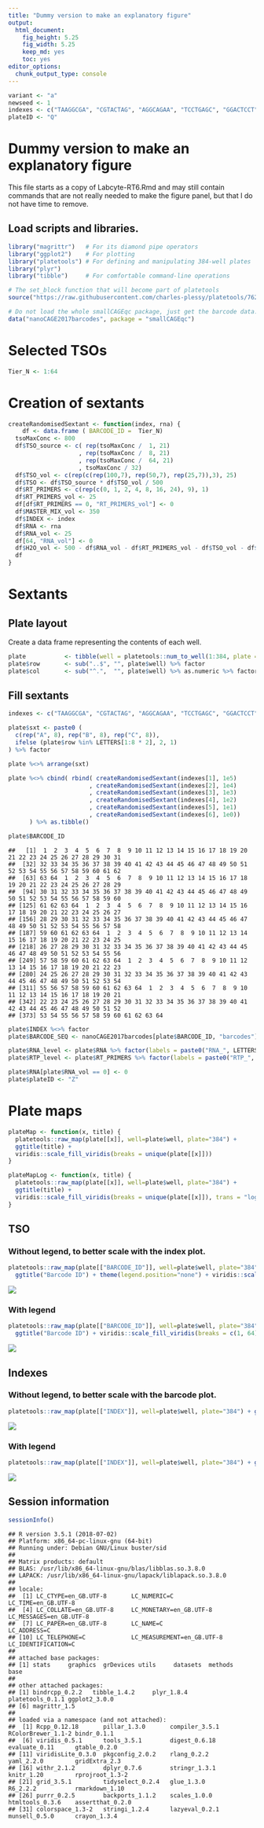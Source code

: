 ```yaml
---
title: "Dummy version to make an explanatory figure"
output: 
  html_document: 
    fig_height: 5.25
    fig_width: 5.25
    keep_md: yes
    toc: yes
editor_options: 
  chunk_output_type: console
---
```





```r
variant <- "a"
newseed <- 1
indexes <- c("TAAGGCGA", "CGTACTAG", "AGGCAGAA", "TCCTGAGC", "GGACTCCT", "TAGGCATG")
plateID <- "Q"
```


Dummy version to make an explanatory figure
=================================================

This file starts as a copy of Labcyte-RT6.Rmd and may still
contain commands that are not really needed to make the figure panel,
but that I do not have time to remove.

## Load scripts and libraries.


```r
library("magrittr")   # For its diamond pipe operators
library("ggplot2")    # For plotting
library("platetools") # For defining and manipulating 384-well plates
library("plyr")
library("tibble")     # For comfortable command-line operations

# The set_block function that will become part of platetools
source("https://raw.githubusercontent.com/charles-plessy/platetools/76213accb1704d11a2d96fb1f6284d0b46117778/R/set_block.R")

# Do not load the whole smallCAGEqc package, just get the barcode data.
data("nanoCAGE2017barcodes", package = "smallCAGEqc")
```


Selected TSOs
=============


```r
Tier_N <- 1:64
```

Creation of sextants
====================


```r
createRandomisedSextant <- function(index, rna) {
    df <- data.frame ( BARCODE_ID =  Tier_N)
  tsoMaxConc <- 800
  df$TSO_source <- c( rep(tsoMaxConc /  1, 21)
                    , rep(tsoMaxConc /  8, 21)
                    , rep(tsoMaxConc /  64, 21)
                    , tsoMaxConc / 32)
  df$TSO_vol <- c(rep(c(rep(100,7), rep(50,7), rep(25,7)),3), 25)
  df$TSO <- df$TSO_source * df$TSO_vol / 500
  df$RT_PRIMERS <- c(rep(c(0, 1, 2, 4, 8, 16, 24), 9), 1)
  df$RT_PRIMERS_vol <- 25
  df[df$RT_PRIMERS == 0, "RT_PRIMERS_vol"] <- 0
  df$MASTER_MIX_vol <- 350
  df$INDEX <- index
  df$RNA <- rna
  df$RNA_vol <- 25
  df[64, "RNA_vol"] <- 0
  df$H2O_vol <- 500 - df$RNA_vol - df$RT_PRIMERS_vol - df$TSO_vol - df$MASTER_MIX_vol
  df
}
```


Sextants
========

Plate layout
------------

Create a data frame representing the contents of each well.


```r
plate           <- tibble(well = platetools::num_to_well(1:384, plate = "384"))
plate$row       <- sub("..$", "", plate$well) %>% factor
plate$col       <- sub("^.",  "", plate$well) %>% as.numeric %>% factor
```

Fill sextants
-------------


```r
indexes <- c("TAAGGCGA", "CGTACTAG", "AGGCAGAA", "TCCTGAGC", "GGACTCCT", "TAGGCATG")

plate$sxt <- paste0 (
  c(rep("A", 8), rep("B", 8), rep("C", 8)),
  ifelse (plate$row %in% LETTERS[1:8 * 2], 2, 1)
) %>% factor

plate %<>% arrange(sxt)

plate %<>% cbind( rbind( createRandomisedSextant(indexes[1], 1e5)
                       , createRandomisedSextant(indexes[2], 1e4)
                       , createRandomisedSextant(indexes[3], 1e3)
                       , createRandomisedSextant(indexes[4], 1e2)
                       , createRandomisedSextant(indexes[5], 1e1)
                       , createRandomisedSextant(indexes[6], 1e0))
      ) %>% as.tibble()

plate$BARCODE_ID
```

```
##   [1]  1  2  3  4  5  6  7  8  9 10 11 12 13 14 15 16 17 18 19 20 21 22 23 24 25 26 27 28 29 30 31
##  [32] 32 33 34 35 36 37 38 39 40 41 42 43 44 45 46 47 48 49 50 51 52 53 54 55 56 57 58 59 60 61 62
##  [63] 63 64  1  2  3  4  5  6  7  8  9 10 11 12 13 14 15 16 17 18 19 20 21 22 23 24 25 26 27 28 29
##  [94] 30 31 32 33 34 35 36 37 38 39 40 41 42 43 44 45 46 47 48 49 50 51 52 53 54 55 56 57 58 59 60
## [125] 61 62 63 64  1  2  3  4  5  6  7  8  9 10 11 12 13 14 15 16 17 18 19 20 21 22 23 24 25 26 27
## [156] 28 29 30 31 32 33 34 35 36 37 38 39 40 41 42 43 44 45 46 47 48 49 50 51 52 53 54 55 56 57 58
## [187] 59 60 61 62 63 64  1  2  3  4  5  6  7  8  9 10 11 12 13 14 15 16 17 18 19 20 21 22 23 24 25
## [218] 26 27 28 29 30 31 32 33 34 35 36 37 38 39 40 41 42 43 44 45 46 47 48 49 50 51 52 53 54 55 56
## [249] 57 58 59 60 61 62 63 64  1  2  3  4  5  6  7  8  9 10 11 12 13 14 15 16 17 18 19 20 21 22 23
## [280] 24 25 26 27 28 29 30 31 32 33 34 35 36 37 38 39 40 41 42 43 44 45 46 47 48 49 50 51 52 53 54
## [311] 55 56 57 58 59 60 61 62 63 64  1  2  3  4  5  6  7  8  9 10 11 12 13 14 15 16 17 18 19 20 21
## [342] 22 23 24 25 26 27 28 29 30 31 32 33 34 35 36 37 38 39 40 41 42 43 44 45 46 47 48 49 50 51 52
## [373] 53 54 55 56 57 58 59 60 61 62 63 64
```

```r
plate$INDEX %<>% factor
plate$BARCODE_SEQ <- nanoCAGE2017barcodes[plate$BARCODE_ID, "barcodes"]

plate$RNA_level <- plate$RNA %>% factor(labels = paste0("RNA_", LETTERS[1:6]))
plate$RTP_level <- plate$RT_PRIMERS %>% factor(labels = paste0("RTP_", LETTERS[1:7]))

plate$RNA[plate$RNA_vol == 0] <- 0
plate$plateID <- "Z"
```


Plate maps
==========


```r
plateMap <- function(x, title) {
  platetools::raw_map(plate[[x]], well=plate$well, plate="384") +
  ggtitle(title) +
  viridis::scale_fill_viridis(breaks = unique(plate[[x]]))
}

plateMapLog <- function(x, title) {
  platetools::raw_map(plate[[x]], well=plate$well, plate="384") +
  ggtitle(title) +
  viridis::scale_fill_viridis(breaks = unique(plate[[x]]), trans = "log")
}
```

TSO
---

### Without legend, to better scale with the index plot.


```r
platetools::raw_map(plate[["BARCODE_ID"]], well=plate$well, plate="384") +
  ggtitle("Barcode ID") + theme(legend.position="none") + viridis::scale_fill_viridis()
```

![](Labcyte-RT_fig_files/figure-html/plot_barcode_IDs-1.png)<!-- -->

### With legend


```r
platetools::raw_map(plate[["BARCODE_ID"]], well=plate$well, plate="384") +
  ggtitle("Barcode ID") + viridis::scale_fill_viridis(breaks = c(1, 64))
```

![](Labcyte-RT_fig_files/figure-html/plot_barcode_IDs_legend-1.png)<!-- -->

Indexes
-------

### Without legend, to better scale with the barcode plot.


```r
platetools::raw_map(plate[["INDEX"]], well=plate$well, plate="384") + ggtitle("INDEXes") + theme(legend.position="none")
```

![](Labcyte-RT_fig_files/figure-html/plot_Indexes-1.png)<!-- -->

### With legend


```r
platetools::raw_map(plate[["INDEX"]], well=plate$well, plate="384") + ggtitle("INDEXes")
```

![](Labcyte-RT_fig_files/figure-html/plot_Indexes_legend-1.png)<!-- -->

## Session information


```r
sessionInfo()
```

```
## R version 3.5.1 (2018-07-02)
## Platform: x86_64-pc-linux-gnu (64-bit)
## Running under: Debian GNU/Linux buster/sid
## 
## Matrix products: default
## BLAS: /usr/lib/x86_64-linux-gnu/blas/libblas.so.3.8.0
## LAPACK: /usr/lib/x86_64-linux-gnu/lapack/liblapack.so.3.8.0
## 
## locale:
##  [1] LC_CTYPE=en_GB.UTF-8       LC_NUMERIC=C               LC_TIME=en_GB.UTF-8       
##  [4] LC_COLLATE=en_GB.UTF-8     LC_MONETARY=en_GB.UTF-8    LC_MESSAGES=en_GB.UTF-8   
##  [7] LC_PAPER=en_GB.UTF-8       LC_NAME=C                  LC_ADDRESS=C              
## [10] LC_TELEPHONE=C             LC_MEASUREMENT=en_GB.UTF-8 LC_IDENTIFICATION=C       
## 
## attached base packages:
## [1] stats     graphics  grDevices utils     datasets  methods   base     
## 
## other attached packages:
## [1] bindrcpp_0.2.2   tibble_1.4.2     plyr_1.8.4       platetools_0.1.1 ggplot2_3.0.0   
## [6] magrittr_1.5    
## 
## loaded via a namespace (and not attached):
##  [1] Rcpp_0.12.18       pillar_1.3.0       compiler_3.5.1     RColorBrewer_1.1-2 bindr_0.1.1       
##  [6] viridis_0.5.1      tools_3.5.1        digest_0.6.18      evaluate_0.11      gtable_0.2.0      
## [11] viridisLite_0.3.0  pkgconfig_2.0.2    rlang_0.2.2        yaml_2.2.0         gridExtra_2.3     
## [16] withr_2.1.2        dplyr_0.7.6        stringr_1.3.1      knitr_1.20         rprojroot_1.3-2   
## [21] grid_3.5.1         tidyselect_0.2.4   glue_1.3.0         R6_2.2.2           rmarkdown_1.10    
## [26] purrr_0.2.5        backports_1.1.2    scales_1.0.0       htmltools_0.3.6    assertthat_0.2.0  
## [31] colorspace_1.3-2   stringi_1.2.4      lazyeval_0.2.1     munsell_0.5.0      crayon_1.3.4
```
